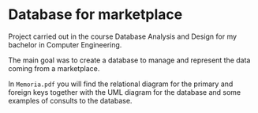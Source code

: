 # Database for marketplace

Project carried out in the course Database Analysis and Design for my bachelor in Computer Engineering.

The main goal was to create a database to manage and represent the data coming from a marketplace.

In `Memoria.pdf` you will find the relational diagram for the primary and foreign keys together with the UML diagram for the database and some examples of consults to the database.
